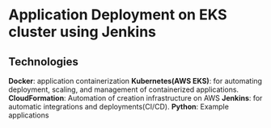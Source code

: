 # Application Deployment on EKS cluster using Jenkins

## Technologies

**Docker**: application containerization
**Kubernetes(AWS EKS)**: for automating deployment, scaling, and management of containerized applications.
**CloudFormation**: Automation of creation infrastructure on AWS
**Jenkins**: for automatic integrations and deployments(CI/CD).
**Python**: Example applications
